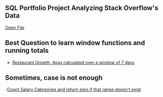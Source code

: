## SQL Portfolio Project Analyzing Stack Overflow's Data 
[Open File](/Portfolio/README.md)


## Best Question to learn window functions and running totals

- [Restaurant Growth, Avgs calculated over a window of 7 days](https://leetcode.com/problems/restaurant-growth/description/)


## Sometimes, case is not enough

-[Count Salary Categories and return zero if that range doesn't exist](https://leetcode.com/problems/count-salary-categories/description/)
